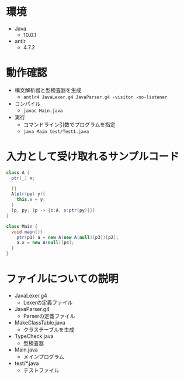 # 環境
- Java
  - 10.0.1
- antlr
  - 4.7.2

# 動作確認
- 構文解析器と型検査器を生成
  - `antlr4 JavaLexer.g4 JavaParser.g4 -visitor -no-listener`
- コンパイル
  - `javac Main.java`
- 実行
  - コマンドライン引数でプログラムを指定
  - `java Main test/Test1.java`

# 入力として受け取れるサンプルコード
```java
class A {
  ptr(_) x;

  []
  A(ptr(py) y){
    this.x = y;
  }
  [p, py; {p -> {c:A, x:ptr(py)}}]
}

class Main {
  void main(){
    ptr(p1) a = new A(new A(null)[p3])[p2];
    a.x = new A(null)[p4];
  }
}
```

# ファイルについての説明
- JavaLexer.g4
  - Lexerの定義ファイル
- JavaParser.g4
  - Parserの定義ファイル
- MakeClassTable.java
  - クラステーブルを生成
- TypeCheck.java
  - 型検査器
- Main.java
  - メインプログラム
- test/*.java
  - テストファイル
